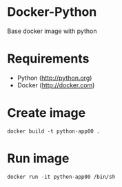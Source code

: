 # Docker-Python

Base docker image with python


# Requirements

- Python (http://python.org)
- Docker (http://docker.com)


# Create image
```
docker build -t python-app00 .
```
# Run image
```
docker run -it python-app00 /bin/sh
```
